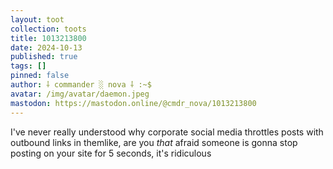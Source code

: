 ```yaml
---
layout: toot
collection: toots
title: 1013213800
date: 2024-10-13
published: true
tags: []
pinned: false
author: ⸸ commander ░ nova ⸸ :~$
avatar: /img/avatar/daemon.jpeg
mastodon: https://mastodon.online/@cmdr_nova/1013213800
---
```


I've never really understood why corporate social media throttles posts with outbound links in themlike, are you _that_ afraid someone is gonna stop posting on your site for 5 seconds, it's ridiculous
